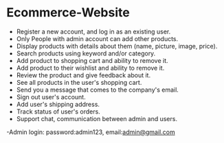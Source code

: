 # Ecommerce-Website


- Register a new account, and log in as an existing user.
- Only People with admin account can add other products.
- Display products with details about them (name, picture, image, price).
- Search products using keyword and/or category.
- Add product to shopping cart and ability to remove it.
- Add product to their wishlist and ability to remove it.
- Review the product and give feedback about it.
- See all products in the user's shopping cart.
- Send you a message that comes to the company's email.
- Sign out user's account.
- Add user's shipping address.
- Track status of user's orders.
- Support chat, communication between admin and users.


-Admin login: password:admin123, email:admin@gmail.com



